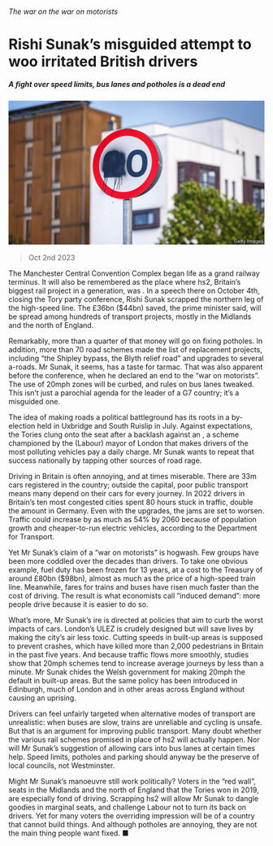 ###### The war on the war on motorists

# Rishi Sunak’s misguided attempt to woo irritated British drivers 

##### A fight over speed limits, bus lanes and potholes is a dead end 

![image](images/20231007_BRP002.jpg) 

> Oct 2nd 2023 

The Manchester Central Convention Complex began life as a grand railway terminus. It will also be remembered as the place where hs2, Britain’s biggest rail project in a generation, was . In a speech there on October 4th, closing the Tory party conference, Rishi Sunak scrapped the northern leg of the high-speed line. The £36bn ($44bn) saved, the prime minister said, will be spread among hundreds of transport projects, mostly in the Midlands and the north of England.

Remarkably, more than a quarter of that money will go on fixing potholes. In addition, more than 70 road schemes made the list of replacement projects, including “the Shipley bypass, the Blyth relief road” and upgrades to several a-roads. Mr Sunak, it seems, has a taste for tarmac. That was also apparent before the conference, when he declared an end to the “war on motorists”. The use of 20mph zones will be curbed, and rules on bus lanes tweaked. This isn’t just a parochial agenda for the leader of a G7 country; it’s a misguided one. 

The idea of making roads a political battleground has its roots in a by-election held in Uxbridge and South Ruislip in July. Against expectations, the Tories clung onto the seat after a backlash against an , a scheme championed by the (Labour) mayor of London that makes drivers of the most polluting vehicles pay a daily charge. Mr Sunak wants to repeat that success nationally by tapping other sources of road rage.

Driving in Britain is often annoying, and at times miserable. There are 33m cars registered in the country; outside the capital, poor public transport means many depend on their cars for every journey. In 2022 drivers in Britain’s ten most congested cities spent 80 hours stuck in traffic, double the amount in Germany. Even with the upgrades, the jams are set to worsen. Traffic could increase by as much as 54% by 2060 because of population growth and cheaper-to-run electric vehicles, according to the Department for Transport.

Yet Mr Sunak’s claim of a “war on motorists” is hogwash. Few groups have been more coddled over the decades than drivers. To take one obvious example, fuel duty has been frozen for 13 years, at a cost to the Treasury of around £80bn ($98bn), almost as much as the price of a high-speed train line. Meanwhile, fares for trains and buses have risen much faster than the cost of driving. The result is what economists call “induced demand”: more people drive because it is easier to do so. 

What’s more, Mr Sunak’s ire is directed at policies that aim to curb the worst impacts of cars. London’s ULEZ is crudely designed but will save lives by making the city’s air less toxic. Cutting speeds in built-up areas is supposed to prevent crashes, which have killed more than 2,000 pedestrians in Britain in the past five years. And because traffic flows more smoothly, studies show that 20mph schemes tend to increase average journeys by less than a minute. Mr Sunak chides the Welsh government for making 20mph the default in built-up areas. But the same policy has been introduced in Edinburgh, much of London and in other areas across England without causing an uprising. 

Drivers can feel unfairly targeted when alternative modes of transport are unrealistic: when buses are slow, trains are unreliable and cycling is unsafe. But that is an argument for improving public transport. Many doubt whether the various rail schemes promised in place of hs2 will actually happen. Nor will Mr Sunak’s suggestion of allowing cars into bus lanes at certain times help. Speed limits, potholes and parking should anyway be the preserve of local councils, not Westminster. 

Might Mr Sunak’s manoeuvre still work politically? Voters in the “red wall”, seats in the Midlands and the north of England that the Tories won in 2019, are especially fond of driving. Scrapping hs2 will allow Mr Sunak to dangle goodies in marginal seats, and challenge Labour not to turn its back on drivers. Yet for many voters the overriding impression will be of a country that cannot build things. And although potholes are annoying, they are not the main thing people want fixed. ■


